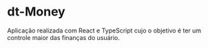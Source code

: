 # dt-Money
Aplicação realizada com React e TypeScript cujo o objetivo é ter um controle maior das finanças do usuário.
